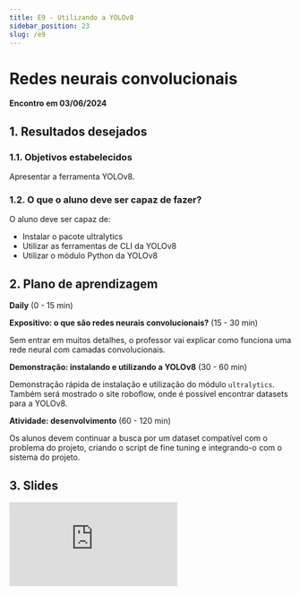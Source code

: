 ```yaml
---
title: E9 - Utilizando a YOLOv8
sidebar_position: 23
slug: /e9
---
```


# Redes neurais convolucionais

**Encontro em 03/06/2024**

## 1. Resultados desejados

### 1.1. Objetivos estabelecidos

Apresentar a ferramenta YOLOv8.


### 1.2. O que o aluno deve ser capaz de fazer?

O aluno deve ser capaz de:

* Instalar o pacote ultralytics
* Utilizar as ferramentas de CLI da YOLOv8
* Utilizar o módulo Python da YOLOv8

## 2. Plano de aprendizagem

**Daily** (0 - 15 min)

**Expositivo: o que são redes neurais convolucionais?** (15 - 30 min)

Sem entrar em muitos detalhes, o professor vai explicar como funciona uma rede
neural com camadas convolucionais.

**Demonstração: instalando e utilizando a YOLOv8** (30 - 60 min)

Demonstração rápida de instalação e utilização do módulo `ultralytics`. Também
será mostrado o site roboflow, onde é possível encontrar datasets para a
YOLOv8.

**Atividade: desenvolvimento** (60 - 120 min)

Os alunos devem continuar a busca por um dataset compatível com o problema do
projeto, criando o script de fine tuning e integrando-o com o sistema do
projeto.


## 3. Slides 

<div style={{ textAlign: 'center' }}>
    <iframe 
        style={{
            display: 'block',
            margin: 'auto',
            width: '100%',
            height: '50vh',
        }}
        src="https://slides.com/rodrigomangoninicola/m6-ec-encontros/embed#/encontro9"
        frameborder="0" 
        allowFullScreen>
    </iframe>
</div>


